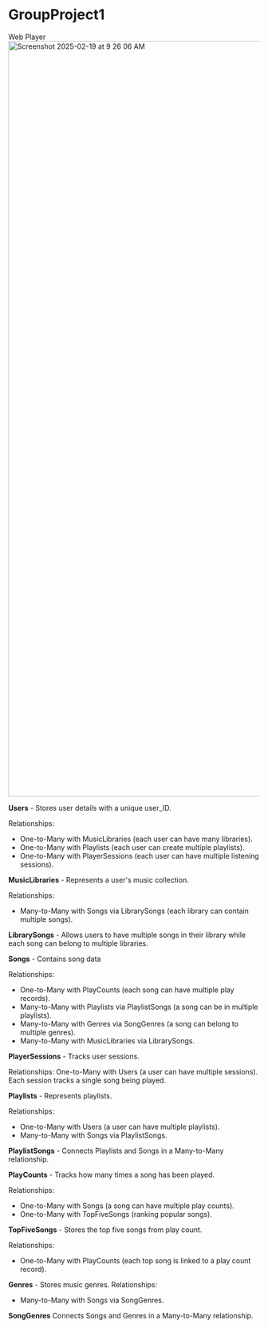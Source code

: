 # GroupProject1

Web Player
<img width="1512" alt="Screenshot 2025-02-19 at 9 26 06 AM" src="https://github.com/user-attachments/assets/f109301a-6b4f-41cf-b4ef-d7324e96d41b" />


**Users** - Stores user details with a unique user_ID.

Relationships:
-  One-to-Many with MusicLibraries (each user can have many libraries).
-  One-to-Many with Playlists (each user can create multiple playlists).
-  One-to-Many with PlayerSessions (each user can have multiple listening sessions).


**MusicLibraries** - Represents a user's music collection.

Relationships:
-  Many-to-Many with Songs via LibrarySongs (each library can contain multiple songs).

**LibrarySongs** - Allows users to have multiple songs in their library while each song can belong to multiple libraries.

**Songs** - Contains song data

Relationships:
-  One-to-Many with PlayCounts (each song can have multiple play records).
-  Many-to-Many with Playlists via PlaylistSongs (a song can be in multiple playlists).
-  Many-to-Many with Genres via SongGenres (a song can belong to multiple genres).
-  Many-to-Many with MusicLibraries via LibrarySongs.

**PlayerSessions** - Tracks user sessions.

Relationships:
One-to-Many with Users (a user can have multiple sessions).
Each session tracks a single song being played.


**Playlists** - Represents playlists.

Relationships:
-  One-to-Many with Users (a user can have multiple playlists).
-  Many-to-Many with Songs via PlaylistSongs.

**PlaylistSongs** - Connects Playlists and Songs in a Many-to-Many relationship.


**PlayCounts** - Tracks how many times a song has been played.

Relationships:
-  One-to-Many with Songs (a song can have multiple play counts).
-  One-to-Many with TopFiveSongs (ranking popular songs).


**TopFiveSongs** - Stores the top five songs from play count.

Relationships:
- One-to-Many with PlayCounts (each top song is linked to a play count record).

**Genres** - Stores music genres.
Relationships:
-  Many-to-Many with Songs via SongGenres.


**SongGenres** Connects Songs and Genres in a Many-to-Many relationship.
